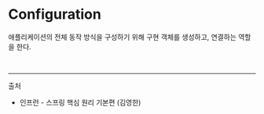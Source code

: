# Configuration

애플리케이션의 전체 동작 방식을 구성하기 위해 구현 객체를 생성하고, 연결하는 역할을 한다.

<br/>

---

출처

- 인프런 - 스프링 핵심 원리 기본편 (김영한)